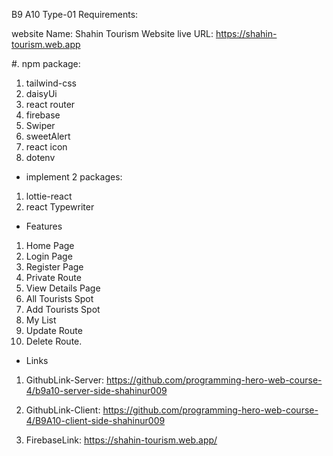 B9 A10 Type-01 Requirements:

website Name: Shahin Tourism
Website live URL: https://shahin-tourism.web.app

#. npm package:

1. tailwind-css
2. daisyUi
3. react router
4. firebase
5. Swiper
6. sweetAlert
7. react icon
8. dotenv

* implement 2 packages:
1. lottie-react
2. react Typewriter



* Features
1. Home Page
2. Login Page
3. Register Page
4. Private Route
5. View Details Page
6. All Tourists Spot
7. Add Tourists Spot
8. My List
9. Update Route
10. Delete Route.
 
 * Links
 1. GithubLink-Server: https://github.com/programming-hero-web-course-4/b9a10-server-side-shahinur009
 
 2. GithubLink-Client: https://github.com/programming-hero-web-course-4/B9A10-client-side-shahinur009
 
 3. FirebaseLink: https://shahin-tourism.web.app/
 